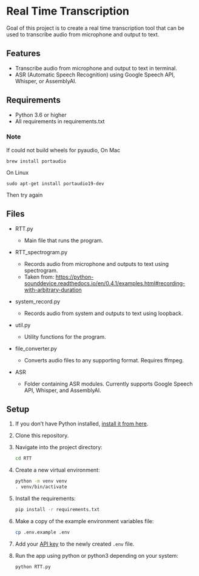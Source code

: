 # Real Time Transcription

Goal of this project is to create a real time transcription tool that can be used to transcribe audio from microphone and output to text.

## Features
- Transcribe audio from microphone and output to text in terminal.
- ASR (Automatic Speech Recognition) using Google Speech API, Whisper, or AssemblyAI.

## Requirements
- Python 3.6 or higher
- All requirements in requirements.txt  

### Note
If could not build wheels for pyaudio, 
On Mac
```
brew install portaudio
```

On Linux
```
sudo apt-get install portaudio19-dev
```
Then try again

## Files

- RTT.py
   - Main file that runs the program.

- RTT_spectrogram.py
   - Records audio from microphone and outputs to text using spectrogram.
   - Taken from: https://python-sounddevice.readthedocs.io/en/0.4.1/examples.html#recording-with-arbitrary-duration 

- system_record.py
   - Records audio from system and outputs to text using loopback.

- util.py
   - Utility functions for the program.
- file_converter.py
   - Converts audio files to any supporting format. Requires ffmpeg.
- ASR
   - Folder containing ASR modules. Currently supports Google Speech API, Whisper, and AssemblyAI.


## Setup

1. If you don’t have Python installed, [install it from here](https://www.python.org/downloads/).

2. Clone this repository.

3. Navigate into the project directory:

   ```bash
   cd RTT
   ```

4. Create a new virtual environment:

   ```bash
   python -m venv venv
   . venv/bin/activate
   ```

5. Install the requirements:

   ```bash
   pip install -r requirements.txt
   ```

6. Make a copy of the example environment variables file:

   ```bash
   cp .env.example .env
   ```

7. Add your [API key](https://beta.openai.com/account/api-keys) to the newly created `.env` file.

8. Run the app using python or python3 depending on your system:

   ```bash
   python RTT.py
   ```
